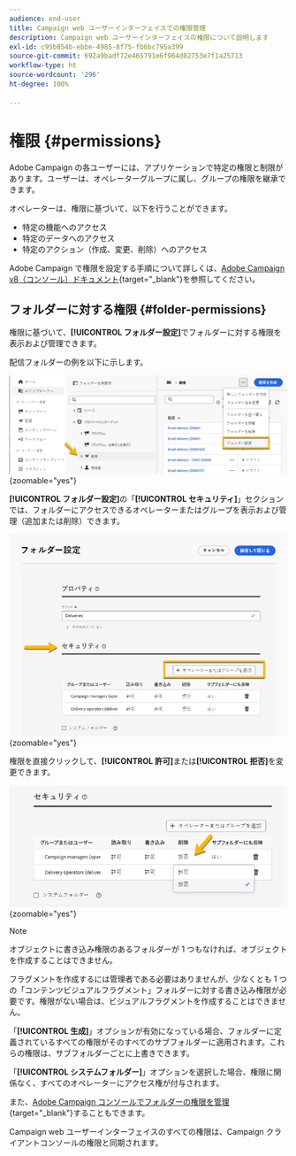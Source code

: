 ```yaml
---
audience: end-user
title: Campaign web ユーザーインターフェイスでの権限管理
description: Campaign web ユーザーインターフェイスの権限について説明します
exl-id: c95b854b-ebbe-4985-8f75-fb6bc795a399
source-git-commit: 692a9badf72e465791e6f964d02753e7f1a25713
workflow-type: ht
source-wordcount: '296'
ht-degree: 100%

---
```


# 権限 {#permissions}

Adobe Campaign の各ユーザーには、アプリケーションで特定の権限と制限があります。ユーザーは、オペレーターグループに属し、グループの権限を継承できます。

オペレーターは、権限に基づいて、以下を行うことができます。

* 特定の機能へのアクセス
* 特定のデータへのアクセス
* 特定のアクション（作成、変更、削除）へのアクセス

Adobe Campaign で権限を設定する手順について詳しくは、[Adobe Campaign v8（コンソール）ドキュメント](https://experienceleague.adobe.com/ja/docs/campaign/campaign-v8/admin/permissions/gs-permissions){target="_blank"}を参照してください。

## フォルダーに対する権限 {#folder-permissions}

権限に基づいて、**[!UICONTROL フォルダー設定]**&#x200B;でフォルダーに対する権限を表示および管理できます。

配信フォルダーの例を以下に示します。

![Adobe Campaign のフォルダー設定の例](assets/folder_settings.png){zoomable="yes"}

**[!UICONTROL フォルダー設定]**&#x200B;の「**[!UICONTROL セキュリティ]**」セクションでは、フォルダーにアクセスできるオペレーターまたはグループを表示および管理（追加または削除）できます。

![Adobe Campaign でのフォルダーセキュリティ設定の例](assets/folder_security.png){zoomable="yes"}

権限を直接クリックして、**[!UICONTROL 許可]**&#x200B;または&#x200B;**[!UICONTROL 拒否]**&#x200B;を変更できます。

![フォルダーセキュリティ設定での拒否された権限の例](assets/folder_security_denied.png){zoomable="yes"}

>[!NOTE]
>
>オブジェクトに書き込み権限のあるフォルダーが 1 つもなければ、オブジェクトを作成することはできません。
>
>フラグメントを作成するには管理者である必要はありませんが、少なくとも 1 つの「コンテンツビジュアルフラグメント」フォルダーに対する書き込み権限が必要です。権限がない場合は、ビジュアルフラグメントを作成することはできません。

「**[!UICONTROL 生成]**」オプションが有効になっている場合、フォルダーに定義されているすべての権限がそのすべてのサブフォルダーに適用されます。これらの権限は、サブフォルダーごとに上書きできます。

「**[!UICONTROL システムフォルダー]**」オプションを選択した場合、権限に関係なく、すべてのオペレーターにアクセス権が付与されます。

また、[Adobe Campaign コンソールでフォルダーの権限を管理](https://experienceleague.adobe.com/ja/docs/campaign/campaign-v8/admin/permissions/folder-permissions){target="_blank"}することもできます。

Campaign web ユーザーインターフェイスのすべての権限は、Campaign クライアントコンソールの権限と同期されます。